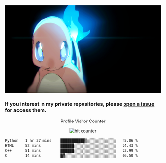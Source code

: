 [gif]: https://raw.githubusercontent.com/uysalserkan/uysalserkan/master/charmander-2.gif

![gif]

### If you interest in my private repositories, please [open a issue](https://github.com/uysalserkan/uysalserkan/issues) for access them.


<div align="center">
<p>Profile Visitor Counter</p>
<img src="https://profile-counter.glitch.me/uysalserkan/count.svg" alt="hit counter" align="center">
</div>

<!--START_SECTION:waka-->
```text
Python   1 hr 37 mins    ███████████▒░░░░░░░░░░░░░   45.06 % 
HTML     52 mins         ██████░░░░░░░░░░░░░░░░░░░   24.43 % 
C++      51 mins         ██████░░░░░░░░░░░░░░░░░░░   23.99 % 
C        14 mins         █▓░░░░░░░░░░░░░░░░░░░░░░░   06.50 % 
```
<!--END_SECTION:waka-->
